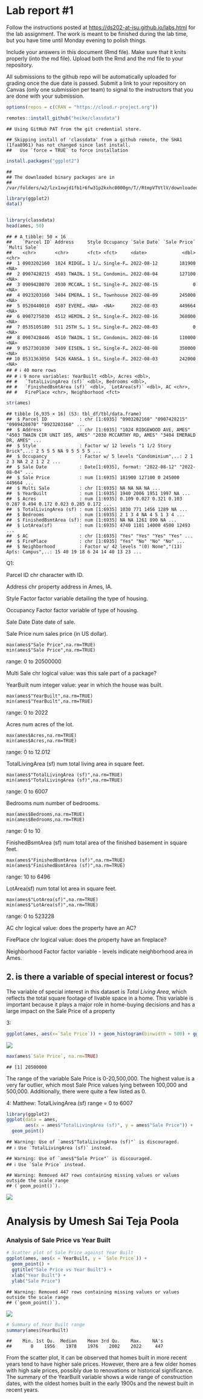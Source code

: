 
<!-- README.md is generated from README.Rmd. Please edit the README.Rmd file -->

# Lab report \#1

Follow the instructions posted at
<https://ds202-at-isu.github.io/labs.html> for the lab assignment. The
work is meant to be finished during the lab time, but you have time
until Monday evening to polish things.

Include your answers in this document (Rmd file). Make sure that it
knits properly (into the md file). Upload both the Rmd and the md file
to your repository.

All submissions to the github repo will be automatically uploaded for
grading once the due date is passed. Submit a link to your repository on
Canvas (only one submission per team) to signal to the instructors that
you are done with your submission.

``` r
options(repos = c(CRAN = "https://cloud.r-project.org"))

remotes::install_github("heike/classdata")
```

    ## Using GitHub PAT from the git credential store.

    ## Skipping install of 'classdata' from a github remote, the SHA1 (1faa8961) has not changed since last install.
    ##   Use `force = TRUE` to force installation

``` r
install.packages("ggplot2")
```

    ## 
    ## The downloaded binary packages are in
    ##  /var/folders/w2/lzx1xwjd1fb1r6fw31p2kxhc0000gn/T//RtmpVTVtlV/downloaded_packages

``` r
library(ggplot2)
data()


library(classdata)
head(ames, 50)
```

    ## # A tibble: 50 × 16
    ##    `Parcel ID` Address     Style Occupancy `Sale Date` `Sale Price` `Multi Sale`
    ##    <chr>       <chr>       <fct> <fct>     <date>             <dbl> <chr>       
    ##  1 0903202160  1024 RIDGE… 1 1/… Single-F… 2022-08-12        181900 <NA>        
    ##  2 0907428215  4503 TWAIN… 1 St… Condomin… 2022-08-04        127100 <NA>        
    ##  3 0909428070  2030 MCCAR… 1 St… Single-F… 2022-08-15             0 <NA>        
    ##  4 0923203160  3404 EMERA… 1 St… Townhouse 2022-08-09        245000 <NA>        
    ##  5 0520440010  4507 EVERE… <NA>  <NA>      2022-08-03        449664 <NA>        
    ##  6 0907275030  4512 HEMIN… 2 St… Single-F… 2022-08-16        368000 <NA>        
    ##  7 0535105180  511 25TH S… 1 St… Single-F… 2022-08-03             0 <NA>        
    ##  8 0907428446  4510 TWAIN… 1 St… Condomin… 2022-08-16        110000 <NA>        
    ##  9 0527301030  3409 EISEN… 1 St… Single-F… 2022-08-08        350000 <NA>        
    ## 10 0531363050  5426 KANSA… 1 St… Single-F… 2022-08-03        242000 <NA>        
    ## # ℹ 40 more rows
    ## # ℹ 9 more variables: YearBuilt <dbl>, Acres <dbl>,
    ## #   `TotalLivingArea (sf)` <dbl>, Bedrooms <dbl>,
    ## #   `FinishedBsmtArea (sf)` <dbl>, `LotArea(sf)` <dbl>, AC <chr>,
    ## #   FirePlace <chr>, Neighborhood <fct>

``` r
str(ames)
```

    ## tibble [6,935 × 16] (S3: tbl_df/tbl/data.frame)
    ##  $ Parcel ID            : chr [1:6935] "0903202160" "0907428215" "0909428070" "0923203160" ...
    ##  $ Address              : chr [1:6935] "1024 RIDGEWOOD AVE, AMES" "4503 TWAIN CIR UNIT 105, AMES" "2030 MCCARTHY RD, AMES" "3404 EMERALD DR, AMES" ...
    ##  $ Style                : Factor w/ 12 levels "1 1/2 Story Brick",..: 2 5 5 5 NA 9 5 5 5 5 ...
    ##  $ Occupancy            : Factor w/ 5 levels "Condominium",..: 2 1 2 3 NA 2 2 1 2 2 ...
    ##  $ Sale Date            : Date[1:6935], format: "2022-08-12" "2022-08-04" ...
    ##  $ Sale Price           : num [1:6935] 181900 127100 0 245000 449664 ...
    ##  $ Multi Sale           : chr [1:6935] NA NA NA NA ...
    ##  $ YearBuilt            : num [1:6935] 1940 2006 1951 1997 NA ...
    ##  $ Acres                : num [1:6935] 0.109 0.027 0.321 0.103 0.287 0.494 0.172 0.023 0.285 0.172 ...
    ##  $ TotalLivingArea (sf) : num [1:6935] 1030 771 1456 1289 NA ...
    ##  $ Bedrooms             : num [1:6935] 2 1 3 4 NA 4 5 1 3 4 ...
    ##  $ FinishedBsmtArea (sf): num [1:6935] NA NA 1261 890 NA ...
    ##  $ LotArea(sf)          : num [1:6935] 4740 1181 14000 4500 12493 ...
    ##  $ AC                   : chr [1:6935] "Yes" "Yes" "Yes" "Yes" ...
    ##  $ FirePlace            : chr [1:6935] "Yes" "No" "No" "No" ...
    ##  $ Neighborhood         : Factor w/ 42 levels "(0) None","(13) Apts: Campus",..: 15 40 19 18 6 24 14 40 13 23 ...

Q1:

Parcel ID chr character with ID.

Address chr property address in Ames, IA.

Style Factor factor variable detailing the type of housing.

Occupancy Factor factor variable of type of housing.

Sale Date Date date of sale.

Sale Price num sales price (in US dollar).

```
max(ames$"Sale Price",na.rm=TRUE)
min(ames$"Sale Price",na.rm=TRUE)
```

range: 0 to 20500000

Multi Sale chr logical value: was this sale part of a package?

YearBuilt num integer value: year in which the house was built.

```
max(ames$"YearBuilt",na.rm=TRUE)
min(ames$"YearBuilt",na.rm=TRUE)
```

range: 0 to 2022

Acres num acres of the lot.

```
max(ames$Acres,na.rm=TRUE)
min(ames$Acres,na.rm=TRUE)
```

range: 0 to 12.012

TotalLivingArea (sf) num total living area in square feet.

```
max(ames$"TotalLivingArea (sf)",na.rm=TRUE)
min(ames$"TotalLivingArea (sf)",na.rm=TRUE)
```

range: 0 to 6007

Bedrooms num number of bedrooms.

```
max(ames$Bedrooms,na.rm=TRUE)
min(ames$Bedrooms,na.rm=TRUE)
```

range: 0 to 10

FinishedBsmtArea (sf) num total area of the finished basement in square
feet.

```
max(ames$"FinishedBsmtArea (sf)",na.rm=TRUE)
min(ames$"FinishedBsmtArea (sf)",na.rm=TRUE)
```

range: 10 to 6496

LotArea(sf) num total lot area in square feet.

```
max(ames$"LotArea(sf)",na.rm=TRUE)
min(ames$"LotArea(sf)",na.rm=TRUE)
```

range: 0 to 523228

AC chr logical value: does the property have an AC?

FirePlace chr logical value: does the property have an fireplace?

Neighborhood Factor factor variable - levels indicate neighborhood area
in Ames.

## 2. is there a variable of special interest or focus?

The variable of special interest in this dataset is *Total Living Area*,
which reflects the total square footage of livable space in a home. This
variable is important because it plays a major role in home-buying
decisions and has a large impact on the Sale Price of a property

3:

``` r
ggplot(ames, aes(x=`Sale Price`)) + geom_histogram(binwidth = 500) + ggtitle("binwidth - 500")
```

![](README_files/figure-gfm/unnamed-chunk-2-1.png)<!-- -->

``` r
max(ames$`Sale Price`, na.rm=TRUE)
```

    ## [1] 20500000

The range of the variable Sale Price is 0-20,500,000. The highest value
is a very far outlier, which most Sale Price values lying between
100,000 and 500,000. Additionally, there were quite a few listed as 0.

4: Matthew: TotalLivingArea (sf) range = 0 to 6007

``` r
library(ggplot2)
ggplot(data = ames, 
       aes(x = ames$"TotalLivingArea (sf)", y = ames$"Sale Price")) +
  geom_point()
```

    ## Warning: Use of `ames$"TotalLivingArea (sf)"` is discouraged.
    ## ℹ Use `TotalLivingArea (sf)` instead.

    ## Warning: Use of `ames$"Sale Price"` is discouraged.
    ## ℹ Use `Sale Price` instead.

    ## Warning: Removed 447 rows containing missing values or values outside the scale range
    ## (`geom_point()`).

![](README_files/figure-gfm/setup_1-1.png)<!-- -->

# Analysis by Umesh Sai Teja Poola

### Analysis of Sale Price vs Year Built

``` r
# Scatter plot of Sale Price against Year Built
ggplot(ames, aes(x = YearBuilt, y = `Sale Price`)) +
  geom_point() +
  ggtitle("Sale Price vs Year Built") +
  xlab("Year Built") +
  ylab("Sale Price")
```

    ## Warning: Removed 447 rows containing missing values or values outside the scale range
    ## (`geom_point()`).

![](README_files/figure-gfm/year_built_analysis-1.png)<!-- -->

``` r
# Summary of Year Built range
summary(ames$YearBuilt)
```

    ##    Min. 1st Qu.  Median    Mean 3rd Qu.    Max.    NA's 
    ##       0    1956    1978    1976    2002    2022     447

From the scatter plot, it can be observed that homes built in more
recent years tend to have higher sale prices. However, there are a few
older homes with high sale prices, possibly due to renovations or
historical significance. The summary of the YearBuilt variable shows a
wide range of construction dates, with the oldest homes built in the
early 1900s and the newest built in recent years.
